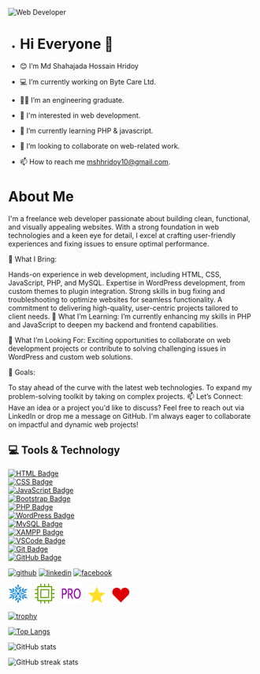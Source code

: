 ![Web Developer](https://media.licdn.com/dms/image/v2/D5616AQHPm4cSffmnYg/profile-displaybackgroundimage-shrink_350_1400/profile-displaybackgroundimage-shrink_350_1400/0/1733309928024?e=1739404800&v=beta&t=syY2QclbDgtIq1G5WGx86AITRc0iRc2s0h3RS9_6S_E)

- # Hi Everyone 👋

- 😊 I’m Md Shahajada Hossain Hridoy
- 💻 I’m currently working on Byte Care Ltd.
- 👨‍🎓 I’m an engineering graduate. 
- 👀 I'm interested in web development.
- 🌱 I’m currently learning PHP & javascript.
- 💞️ I’m looking to collaborate on web-related work.
- 📫 How to reach me 
mshhridoy10@gmail.com.


# About Me
I'm a freelance web developer passionate about building clean, functional, and visually appealing websites. With a strong foundation in web technologies and a keen eye for detail, I excel at crafting user-friendly experiences and fixing issues to ensure optimal performance.

🔧 What I Bring:

Hands-on experience in web development, including HTML, CSS, JavaScript, PHP, and MySQL.
Expertise in WordPress development, from custom themes to plugin integration.
Strong skills in bug fixing and troubleshooting to optimize websites for seamless functionality.
A commitment to delivering high-quality, user-centric projects tailored to client needs.
🌱 What I’m Learning:
I’m currently enhancing my skills in PHP and JavaScript to deepen my backend and frontend capabilities.

💞️ What I’m Looking For:
Exciting opportunities to collaborate on web development projects or contribute to solving challenging issues in WordPress and custom web solutions.

🎯 Goals:

To stay ahead of the curve with the latest web technologies.
To expand my problem-solving toolkit by taking on complex projects.
📫 Let’s Connect:
Have an idea or a project you'd like to discuss? Feel free to reach out via LinkedIn or drop me a message on GitHub. I'm always eager to collaborate on impactful and dynamic web projects!

## 💻 Tools & Technology

[![HTML Badge](https://img.shields.io/badge/HTML-E34F26?style=for-the-badge&labelColor=black&logo=html5&logoColor=E34F26)](#)  
[![CSS Badge](https://img.shields.io/badge/CSS-1572B6?style=for-the-badge&labelColor=black&logo=css3&logoColor=1572B6)](#)  
[![JavaScript Badge](https://img.shields.io/badge/JavaScript-F7DF1E?style=for-the-badge&labelColor=black&logo=javascript&logoColor=F7DF1E)](#)  
[![Bootstrap Badge](https://img.shields.io/badge/Bootstrap-7952B3?style=for-the-badge&labelColor=black&logo=bootstrap&logoColor=7952B3)](#)  
[![PHP Badge](https://img.shields.io/badge/PHP-777BB4?style=for-the-badge&labelColor=black&logo=php&logoColor=777BB4)](#)  
[![WordPress Badge](https://img.shields.io/badge/WordPress-21759B?style=for-the-badge&labelColor=black&logo=wordpress&logoColor=white)](#)  
[![MySQL Badge](https://img.shields.io/badge/MySQL-4479A1?style=for-the-badge&labelColor=black&logo=mysql&logoColor=4479A1)](#)  
[![XAMPP Badge](https://img.shields.io/badge/XAMPP-FB7A24?style=for-the-badge&labelColor=black&logo=xampp&logoColor=FB7A24)](#)  
[![VSCode Badge](https://img.shields.io/badge/Visual_Studio_Code-0078D7?style=for-the-badge&labelColor=black&logo=visual-studio-code&logoColor=0078D7)](#)  
[![Git Badge](https://img.shields.io/badge/Git-F05032?style=for-the-badge&labelColor=black&logo=git&logoColor=f34f29)](#)  
[![GitHub Badge](https://img.shields.io/badge/GitHub-181717?style=for-the-badge&labelColor=black&logo=github&logoColor=white)](#)  


[<img src='https://cdn.jsdelivr.net/npm/simple-icons@3.0.1/icons/github.svg' alt='github' height='40'>](https://github.com/mshhridoy75)  [<img src='https://cdn.jsdelivr.net/npm/simple-icons@3.0.1/icons/linkedin.svg' alt='linkedin' height='40'>](https://www.linkedin.com/in/https://www.linkedin.com/in/mshhridoy75//)  [<img src='https://cdn.jsdelivr.net/npm/simple-icons@3.0.1/icons/facebook.svg' alt='facebook' height='40'>](https://www.facebook.com/https://www.facebook.com/profile.php?id=61564624411428)  

<a href='https://archiveprogram.github.com/'><img src='https://raw.githubusercontent.com/acervenky/animated-github-badges/master/assets/acbadge.gif' width='40' height='40'></a> <a href='https://docs.github.com/en/developers'><img src='https://raw.githubusercontent.com/acervenky/animated-github-badges/master/assets/devbadge.gif' width='40' height='40'></a> <a href='https://github.com/pricing'><img src='https://raw.githubusercontent.com/acervenky/animated-github-badges/master/assets/pro.gif' width='40' height='40'></a> <a href='https://stars.github.com/'><img src='https://raw.githubusercontent.com/acervenky/animated-github-badges/master/assets/starbadge.gif' width='35' height='35'></a> <a href='https://docs.github.com/en/github/supporting-the-open-source-community-with-github-sponsors'><img src='https://raw.githubusercontent.com/acervenky/animated-github-badges/master/assets/sponsorbadge.gif' width='35' height='35'></a> 

[![trophy](https://github-profile-trophy.vercel.app/?username=mshhridoy75)](https://github.com/ryo-ma/github-profile-trophy)

[![Top Langs](https://github-readme-stats.vercel.app/api/top-langs/?username=mshhridoy75)](https://github.com/anuraghazra/github-readme-stats)

![GitHub stats](https://github-readme-stats.vercel.app/api?username=mshhridoy75&show_icons=true&count_private=true)  


![GitHub streak stats](https://streak-stats.demolab.com/?user=mshhridoy75)  


<!---
mshhridoy75/mshhridoy75 is a ✨ special ✨ repository because its `README.md` (this file) appears on your GitHub profile.
You can click the Preview link to take a look at your changes.
--->
